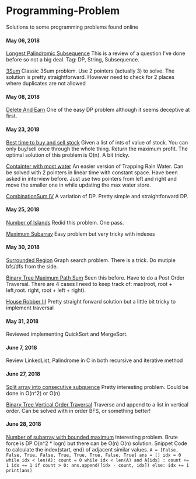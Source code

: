 # Programming-Problem

Solutions to some programming problems found online


#### May 06, 2018
[Longest Palindromic Subsequence](https://leetcode.com/problems/longest-palindromic-subsequence/description/)
This is a review of a question I've done before so not a big deal. 
Tag: DP, String, Subsequence.


[3Sum](https://fizzbuzzed.com/top-interview-questions-1/#twopointerm)
Classic 3Sum problem. Use 2 pointers (actually 3) to solve. The solution is pretty straightforward. However need to check for 2 places where duplicates are not allowed


#### May 08, 2018

[Delete And Earn](https://leetcode.com/problems/delete-and-earn/description/)
One of the easy DP problem although it seems deceptive at first. 

#### May 23, 2018

[Best time to buy and sell stock](https://leetcode.com/problems/best-time-to-buy-and-sell-stock/description/)
Given a list of ints of value of stock. You can only buy/sell once through the whole thing. Return the maximum profit.
The optimal solution of this problem is O(n). A bit tricky.

[Containter with most water](https://leetcode.com/problems/container-with-most-water/description/)
An easier version of Trapping Rain Water. Can be solved with 2 pointers in linear time with constant space. Have been asked in interview before.
Just use two pointers from left and right and move the smaller one in while updating the max water store.

[CombinationSum IV](https://leetcode.com/problems/combination-sum-iv/description/)
A variation of DP. Pretty simple and straightforward DP.

#### May 25, 2018

[Number of Islands](https://leetcode.com/problems/number-of-islands/description/)
Redid this problem. One pass.

[Maximum Subarray](https://leetcode.com/problems/maximum-subarray/description/)
Easy problem but very tricky with indexes

#### May 30, 2018

[Surrounded Region](https://leetcode.com/problems/surrounded-regions/description/)
Graph search problem. There is a trick. Do mutiple bfs/dfs from the side.

[Binary Tree Maximum Path Sum](https://leetcode.com/problems/binary-tree-maximum-path-sum/description/)
Seen this before. Have to do a Post Order Traversal. There are 4 cases I need to keep track of: max(root, root + left,root. right, root + left + right). 

[House Robber III](https://leetcode.com/problems/house-robber-iii/description/)
Pretty straight forward solution but a little bit tricky to implement traversal


#### May 31, 2018

Reviewed implementing QuickSort and MergeSort.

#### June 7, 2018
Review LinkedList, Palindrome in C in both recursive and iterative method

#### June 27, 2018
[Split array into consecutive subquence](https://leetcode.com/problems/split-array-into-consecutive-subsequences/description/)
Pretty interesting problem. Could be done in O(n^2) or O(n)

[Binary Tree Vertical Order Traversal](https://leetcode.com/problems/binary-tree-vertical-order-traversal/description/)
Traverse and append to a list in vertical order. Can be solved with in order BFS, or something better!

#### June 28, 2018
[Number of subarray with bounded maximum](https://leetcode.com/problems/number-of-subarrays-with-bounded-maximum/description/)
Interesting problem. Brute force is DP O(n^2  * logn) but there can be O(n) O(n) solution.
Snippet Code to calculate the index(start, end) of adjacent similar values.
`
A = [False, False, True, False, True, True, True, False, True]
ans = []
idx = 0
while idx < len(A):
    count = 0
    while idx < len(A) and A[idx] :
        count += 1
        idx += 1
    if count > 0:
        ans.append([idx - count, idx])
    else:
        idx += 1
print(ans)
`